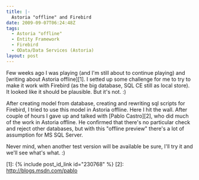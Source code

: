 ```yaml
---
title: |-
  Astoria "offline" and Firebird
date: 2009-09-07T06:24:48Z
tags:
  - Astoria "offline"
  - Entity Framework
  - Firebird
  - OData/Data Services (Astoria)
layout: post
---
```

Few weeks ago I was playing (and I'm still about to continue playing) and [writing about Astoria offline][1]. I setted up some challenge for me to try to make it work with Firebird (as the big database, SQL CE still as local store). It looked like it should be plausible. But it's not. :)

After creating model from database, creating and rewriting sql scripts for Firebird, I tried to use this model in Astoria offline. Here I hit the wall. After couple of hours I gave up and talked with [Pablo Castro][2], who did much of the work in Astoria offline. He confirmed that there's no particular check and reject other databases, but with this "offline preview" there's a lot of assumption for MS SQL Server.

Never mind, when another test version will be available be sure, I'll try it and we'll see what's what. :)

[1]: {% include post_id_link id="230768" %}
[2]: http://blogs.msdn.com/pablo